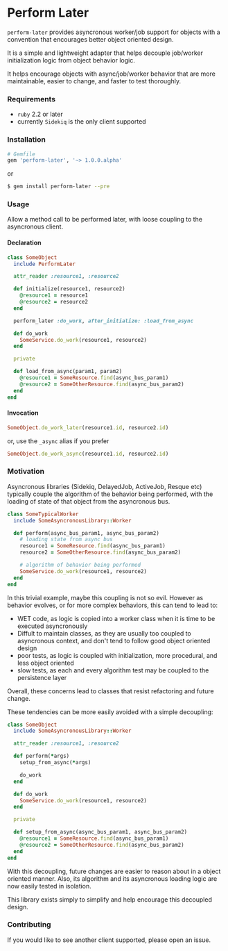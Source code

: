 # Perform Later
`perform-later` provides asyncronous worker/job support for objects with a convention that encourages better object oriented design.

It is a simple and lightweight adapter that helps decouple job/worker initialization logic from object behavior logic.

It helps encourage objects with async/job/worker behavior that are more maintainable, easier to change, and faster to test thoroughly.

### Requirements
  * `ruby` 2.2 or later
  * currently `Sidekiq` is the only client supported

### Installation

```ruby
# Gemfile
gem 'perform-later', '~> 1.0.0.alpha'
```
or
```bash
$ gem install perform-later --pre
```

### Usage

Allow a method call to be performed later, with loose coupling to the asyncronous client.

#### Declaration
```ruby
class SomeObject
  include PerformLater

  attr_reader :resource1, :resource2

  def initialize(resource1, resource2)
    @resource1 = resource1
    @resource2 = resource2
  end

  perform_later :do_work, after_initialize: :load_from_async

  def do_work
    SomeService.do_work(resource1, resource2)
  end

  private

  def load_from_async(param1, param2)
    @resource1 = SomeResource.find(async_bus_param1)
    @resource2 = SomeOtherResource.find(async_bus_param2)
  end
end
```

#### Invocation

```ruby
SomeObject.do_work_later(resource1.id, resource2.id)
```
or, use the `_async` alias if you prefer
```ruby
SomeObject.do_work_async(resource1.id, resource2.id)
```

### Motivation

Asyncronous libraries (Sidekiq, DelayedJob, ActiveJob, Resque etc) typically couple the algorithm of the behavior being performed, with the loading of state of that object from the asyncronous bus.

```ruby
class SomeTypicalWorker
  include SomeAsyncronousLibrary::Worker

  def perform(async_bus_param1, async_bus_param2)
    # loading state from async bus
    resource1 = SomeResource.find(async_bus_param1)
    resource2 = SomeOtherResource.find(async_bus_param2)

    # algorithm of behavior being performed
    SomeService.do_work(resource1, resource2)
  end
end
```
In this trivial example, maybe this coupling is not so evil. However as behavior evolves, or for more complex behaviors, this can tend to lead to:

  * WET code, as logic is copied into a worker class when it is time to be executed asyncronously
  * Diffult to maintain classes, as they are usually too coupled to asyncronous context, and don't tend to follow good object oriented design
  * poor tests, as logic is coupled with initialization, more procedural, and less object oriented
  * slow tests, as each and every algorithm test may be coupled to the persistence layer

Overall, these concerns lead to classes that resist refactoring and future change.

These tendencies can be more easily avoided with a simple decoupling:

```ruby
class SomeObject
  include SomeAsyncronousLibrary::Worker

  attr_reader :resource1, :resource2

  def perform(*args)
    setup_from_async(*args)

    do_work
  end

  def do_work
    SomeService.do_work(resource1, resource2)
  end

  private

  def setup_from_async(async_bus_param1, async_bus_param2)
    @resource1 = SomeResource.find(async_bus_param1)
    @resource2 = SomeOtherResource.find(async_bus_param2)
  end
end
```

With this decoupling, future changes are easier to reason about in a object oriented manner. Also, its algorithm and its asyncronous loading logic are now easily tested in isolation.

This library exists simply to simplify and help encourage this decoupled design.

### Contributing

If you would like to see another client supported, please open an issue.